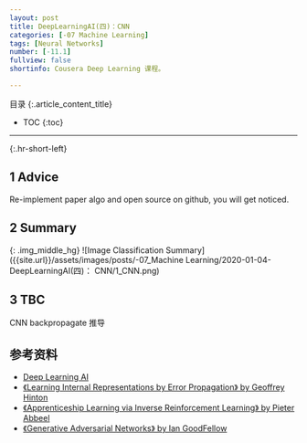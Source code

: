 ```yaml
---
layout: post
title: DeepLearningAI(四)：CNN 
categories: [-07 Machine Learning]
tags: [Neural Networks]
number: [-11.1]
fullview: false
shortinfo: Cousera Deep Learning 课程。

---
```

目录
{:.article_content_title}


* TOC
{:toc}

---
{:.hr-short-left}

## 1 Advice

Re-implement paper algo and open source on github, you will get noticed.

## 2 Summary ##

{: .img_middle_hg}
![Image Classification Summary]({{site.url}}/assets/images/posts/-07_Machine Learning/2020-01-04-DeepLearningAI(四)： CNN/1_CNN.png)

## 3 TBC

CNN backpropagate 推导

## 参考资料

- [Deep Learning AI](https://www.coursera.org/learn/neural-networks-deep-learning?specialization=deep-learning)
- [《Learning Internal Representations by Error Propagation》 by Geoffrey Hinton](https://web.stanford.edu/class/psych209a/ReadingsByDate/02_06/PDPVolIChapter8.pdf)
- [《Apprenticeship Learning via Inverse Reinforcement Learning》 by Pieter Abbeel](https://ai.stanford.edu/~ang/papers/icml04-apprentice.pdf)
- [《Generative Adversarial Networks》 by Ian GoodFellow](https://arxiv.org/pdf/1406.2661.pdf)











